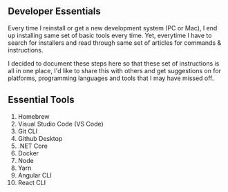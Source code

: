## Developer Essentials

Every time I reinstall or get a new development system (PC or Mac), I end up installing same set of basic tools every time. Yet, everytime I have to search for installers and read through same set of articles for commands & instructions.

I decided to document these steps here so that these set of instructions is all in one place, I'd like to share this with others and get suggestions on for platforms, programming languages and tools that I may have missed off.

## Essential Tools

1. Homebrew
1. Visual Studio Code (VS Code)
1. Git CLI
1. Github Desktop
1. .NET Core
1. Docker
1. Node
1. Yarn
1. Angular CLI
1. React CLI
